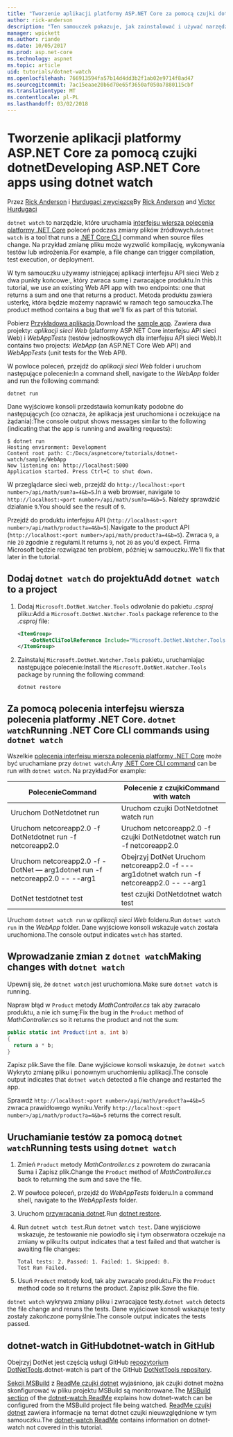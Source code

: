 ```yaml
---
title: "Tworzenie aplikacji platformy ASP.NET Core za pomocą czujki dotnet"
author: rick-anderson
description: "Ten samouczek pokazuje, jak zainstalować i używać narzędzia obserwatora (dotnet czujki) pliku .NET Core CLI w aplikacji platformy ASP.NET Core."
manager: wpickett
ms.author: riande
ms.date: 10/05/2017
ms.prod: asp.net-core
ms.technology: aspnet
ms.topic: article
uid: tutorials/dotnet-watch
ms.openlocfilehash: 766913594fa57b14d4dd3b2f1ab02e9714f8ad47
ms.sourcegitcommit: 7ac15eaae20b6d70e65f3650af050a7880115cbf
ms.translationtype: MT
ms.contentlocale: pl-PL
ms.lasthandoff: 03/02/2018
---
```

# <a name="developing-aspnet-core-apps-using-dotnet-watch"></a><span data-ttu-id="b2598-103">Tworzenie aplikacji platformy ASP.NET Core za pomocą czujki dotnet</span><span class="sxs-lookup"><span data-stu-id="b2598-103">Developing ASP.NET Core apps using dotnet watch</span></span>

<span data-ttu-id="b2598-104">Przez [Rick Anderson](https://twitter.com/RickAndMSFT) i [Hurdugaci zwycięzcę](https://twitter.com/victorhurdugaci)</span><span class="sxs-lookup"><span data-stu-id="b2598-104">By [Rick Anderson](https://twitter.com/RickAndMSFT) and [Victor Hurdugaci](https://twitter.com/victorhurdugaci)</span></span>

<span data-ttu-id="b2598-105">`dotnet watch` to narzędzie, które uruchamia [interfejsu wiersza polecenia platformy .NET Core](/dotnet/core/tools) poleceń podczas zmiany plików źródłowych.</span><span class="sxs-lookup"><span data-stu-id="b2598-105">`dotnet watch` is a tool that runs a [.NET Core CLI](/dotnet/core/tools) command when source files change.</span></span> <span data-ttu-id="b2598-106">Na przykład zmianę pliku może wyzwolić kompilację, wykonywania testów lub wdrożenia.</span><span class="sxs-lookup"><span data-stu-id="b2598-106">For example, a file change can trigger compilation, test execution, or deployment.</span></span>

<span data-ttu-id="b2598-107">W tym samouczku używamy istniejącej aplikacji interfejsu API sieci Web z dwa punkty końcowe:, który zwraca sumę i zwracające produktu.</span><span class="sxs-lookup"><span data-stu-id="b2598-107">In this tutorial, we use an existing Web API app with two endpoints: one that returns a sum and one that returns a product.</span></span> <span data-ttu-id="b2598-108">Metoda produktu zawiera usterkę, która będzie możemy naprawić w ramach tego samouczka.</span><span class="sxs-lookup"><span data-stu-id="b2598-108">The product method contains a bug that we'll fix as part of this tutorial.</span></span>

<span data-ttu-id="b2598-109">Pobierz [Przykładowa aplikacja](https://github.com/aspnet/Docs/tree/master/aspnetcore/tutorials/dotnet-watch/sample).</span><span class="sxs-lookup"><span data-stu-id="b2598-109">Download the [sample app](https://github.com/aspnet/Docs/tree/master/aspnetcore/tutorials/dotnet-watch/sample).</span></span> <span data-ttu-id="b2598-110">Zawiera dwa projekty: *aplikacji sieci Web* (platformy ASP.NET Core interfejsu API sieci Web) i *WebAppTests* (testów jednostkowych dla interfejsu API sieci Web).</span><span class="sxs-lookup"><span data-stu-id="b2598-110">It contains two projects: *WebApp* (an ASP.NET Core Web API) and *WebAppTests* (unit tests for the Web API).</span></span>

<span data-ttu-id="b2598-111">W powłoce poleceń, przejdź do *aplikacji sieci Web* folder i uruchom następujące polecenie:</span><span class="sxs-lookup"><span data-stu-id="b2598-111">In a command shell, navigate to the *WebApp* folder and run the following command:</span></span>

```console
dotnet run
```

<span data-ttu-id="b2598-112">Dane wyjściowe konsoli przedstawia komunikaty podobne do następujących (co oznacza, że aplikacja jest uruchomiona i oczekujące na żądania):</span><span class="sxs-lookup"><span data-stu-id="b2598-112">The console output shows messages similar to the following (indicating that the app is running and awaiting requests):</span></span>

```console
$ dotnet run
Hosting environment: Development
Content root path: C:/Docs/aspnetcore/tutorials/dotnet-watch/sample/WebApp
Now listening on: http://localhost:5000
Application started. Press Ctrl+C to shut down.
```

<span data-ttu-id="b2598-113">W przeglądarce sieci web, przejdź do `http://localhost:<port number>/api/math/sum?a=4&b=5`.</span><span class="sxs-lookup"><span data-stu-id="b2598-113">In a web browser, navigate to `http://localhost:<port number>/api/math/sum?a=4&b=5`.</span></span> <span data-ttu-id="b2598-114">Należy sprawdzić działanie `9`.</span><span class="sxs-lookup"><span data-stu-id="b2598-114">You should see the result of `9`.</span></span>

<span data-ttu-id="b2598-115">Przejdź do produktu interfejsu API (`http://localhost:<port number>/api/math/product?a=4&b=5`).</span><span class="sxs-lookup"><span data-stu-id="b2598-115">Navigate to the product API (`http://localhost:<port number>/api/math/product?a=4&b=5`).</span></span> <span data-ttu-id="b2598-116">Zwraca `9`, a nie `20` zgodnie z regułami.</span><span class="sxs-lookup"><span data-stu-id="b2598-116">It returns `9`, not `20` as you'd expect.</span></span> <span data-ttu-id="b2598-117">Firma Microsoft będzie rozwiązać ten problem, później w samouczku.</span><span class="sxs-lookup"><span data-stu-id="b2598-117">We'll fix that later in the tutorial.</span></span>

## <a name="add-dotnet-watch-to-a-project"></a><span data-ttu-id="b2598-118">Dodaj `dotnet watch` do projektu</span><span class="sxs-lookup"><span data-stu-id="b2598-118">Add `dotnet watch` to a project</span></span>

1. <span data-ttu-id="b2598-119">Dodaj `Microsoft.DotNet.Watcher.Tools` odwołanie do pakietu *.csproj* pliku:</span><span class="sxs-lookup"><span data-stu-id="b2598-119">Add a `Microsoft.DotNet.Watcher.Tools` package reference to the *.csproj* file:</span></span>

    ```xml
    <ItemGroup>
        <DotNetCliToolReference Include="Microsoft.DotNet.Watcher.Tools" Version="2.0.0" />
    </ItemGroup> 
    ```

1. <span data-ttu-id="b2598-120">Zainstaluj `Microsoft.DotNet.Watcher.Tools` pakietu, uruchamiając następujące polecenie:</span><span class="sxs-lookup"><span data-stu-id="b2598-120">Install the `Microsoft.DotNet.Watcher.Tools` package by running the following command:</span></span>
    
    ```console
    dotnet restore
    ```

## <a name="running-net-core-cli-commands-using-dotnet-watch"></a><span data-ttu-id="b2598-121">Za pomocą polecenia interfejsu wiersza polecenia platformy .NET Core. `dotnet watch`</span><span class="sxs-lookup"><span data-stu-id="b2598-121">Running .NET Core CLI commands using `dotnet watch`</span></span>

<span data-ttu-id="b2598-122">Wszelkie [polecenia interfejsu wiersza polecenia platformy .NET Core](/dotnet/core/tools#cli-commands) może być uruchamiane przy `dotnet watch`.</span><span class="sxs-lookup"><span data-stu-id="b2598-122">Any [.NET Core CLI command](/dotnet/core/tools#cli-commands) can be run with `dotnet watch`.</span></span> <span data-ttu-id="b2598-123">Na przykład:</span><span class="sxs-lookup"><span data-stu-id="b2598-123">For example:</span></span>

| <span data-ttu-id="b2598-124">Polecenie</span><span class="sxs-lookup"><span data-stu-id="b2598-124">Command</span></span> | <span data-ttu-id="b2598-125">Polecenie z czujki</span><span class="sxs-lookup"><span data-stu-id="b2598-125">Command with watch</span></span> |
| ---- | ----- |
| <span data-ttu-id="b2598-126">Uruchom DotNet</span><span class="sxs-lookup"><span data-stu-id="b2598-126">dotnet run</span></span> | <span data-ttu-id="b2598-127">Uruchom czujki DotNet</span><span class="sxs-lookup"><span data-stu-id="b2598-127">dotnet watch run</span></span> |
| <span data-ttu-id="b2598-128">Uruchom netcoreapp2.0 -f DotNet</span><span class="sxs-lookup"><span data-stu-id="b2598-128">dotnet run -f netcoreapp2.0</span></span> | <span data-ttu-id="b2598-129">Uruchom netcoreapp2.0 -f czujki DotNet</span><span class="sxs-lookup"><span data-stu-id="b2598-129">dotnet watch run -f netcoreapp2.0</span></span> |
| <span data-ttu-id="b2598-130">Uruchom netcoreapp2.0 -f - DotNet — arg1</span><span class="sxs-lookup"><span data-stu-id="b2598-130">dotnet run -f netcoreapp2.0 -- --arg1</span></span> | <span data-ttu-id="b2598-131">Obejrzyj DotNet Uruchom netcoreapp2.0 -f ---arg1</span><span class="sxs-lookup"><span data-stu-id="b2598-131">dotnet watch run -f netcoreapp2.0 -- --arg1</span></span> |
| <span data-ttu-id="b2598-132">DotNet test</span><span class="sxs-lookup"><span data-stu-id="b2598-132">dotnet test</span></span> | <span data-ttu-id="b2598-133">test czujki DotNet</span><span class="sxs-lookup"><span data-stu-id="b2598-133">dotnet watch test</span></span> |

<span data-ttu-id="b2598-134">Uruchom `dotnet watch run` w *aplikacji sieci Web* folderu.</span><span class="sxs-lookup"><span data-stu-id="b2598-134">Run `dotnet watch run` in the *WebApp* folder.</span></span> <span data-ttu-id="b2598-135">Dane wyjściowe konsoli wskazuje `watch` została uruchomiona.</span><span class="sxs-lookup"><span data-stu-id="b2598-135">The console output indicates `watch` has started.</span></span>

## <a name="making-changes-with-dotnet-watch"></a><span data-ttu-id="b2598-136">Wprowadzanie zmian z `dotnet watch`</span><span class="sxs-lookup"><span data-stu-id="b2598-136">Making changes with `dotnet watch`</span></span>

<span data-ttu-id="b2598-137">Upewnij się, że `dotnet watch` jest uruchomiona.</span><span class="sxs-lookup"><span data-stu-id="b2598-137">Make sure `dotnet watch` is running.</span></span>

<span data-ttu-id="b2598-138">Napraw błąd w `Product` metody *MathController.cs* tak aby zwracało produktu, a nie ich sumę:</span><span class="sxs-lookup"><span data-stu-id="b2598-138">Fix the bug in the `Product` method of *MathController.cs* so it returns the product and not the sum:</span></span>

```csharp
public static int Product(int a, int b)
{
  return a * b;
} 
```

<span data-ttu-id="b2598-139">Zapisz plik.</span><span class="sxs-lookup"><span data-stu-id="b2598-139">Save the file.</span></span> <span data-ttu-id="b2598-140">Dane wyjściowe konsoli wskazuje, że `dotnet watch` Wykryto zmianę pliku i ponownym uruchomieniu aplikacji.</span><span class="sxs-lookup"><span data-stu-id="b2598-140">The console output indicates that `dotnet watch` detected a file change and restarted the app.</span></span>

<span data-ttu-id="b2598-141">Sprawdź `http://localhost:<port number>/api/math/product?a=4&b=5` zwraca prawidłowego wyniku.</span><span class="sxs-lookup"><span data-stu-id="b2598-141">Verify `http://localhost:<port number>/api/math/product?a=4&b=5` returns the correct result.</span></span>

## <a name="running-tests-using-dotnet-watch"></a><span data-ttu-id="b2598-142">Uruchamianie testów za pomocą `dotnet watch`</span><span class="sxs-lookup"><span data-stu-id="b2598-142">Running tests using `dotnet watch`</span></span>

1. <span data-ttu-id="b2598-143">Zmień `Product` metody *MathController.cs* z powrotem do zwracania Suma i Zapisz plik.</span><span class="sxs-lookup"><span data-stu-id="b2598-143">Change the `Product` method of *MathController.cs* back to returning the sum and save the file.</span></span>
1. <span data-ttu-id="b2598-144">W powłoce poleceń, przejdź do *WebAppTests* folderu.</span><span class="sxs-lookup"><span data-stu-id="b2598-144">In a command shell, navigate to the *WebAppTests* folder.</span></span>
1. <span data-ttu-id="b2598-145">Uruchom [przywracania dotnet](/dotnet/core/tools/dotnet-restore).</span><span class="sxs-lookup"><span data-stu-id="b2598-145">Run [dotnet restore](/dotnet/core/tools/dotnet-restore).</span></span>
1. <span data-ttu-id="b2598-146">Run `dotnet watch test`.</span><span class="sxs-lookup"><span data-stu-id="b2598-146">Run `dotnet watch test`.</span></span> <span data-ttu-id="b2598-147">Dane wyjściowe wskazuje, że testowanie nie powiodło się i tym obserwatora oczekuje na zmiany w pliku:</span><span class="sxs-lookup"><span data-stu-id="b2598-147">Its output indicates that a test failed and that watcher is awaiting file changes:</span></span>

     ```console
     Total tests: 2. Passed: 1. Failed: 1. Skipped: 0.
     Test Run Failed.
     ```

1. <span data-ttu-id="b2598-148">Usuń `Product` metody kod, tak aby zwracało produktu.</span><span class="sxs-lookup"><span data-stu-id="b2598-148">Fix the `Product` method code so it returns the product.</span></span> <span data-ttu-id="b2598-149">Zapisz plik.</span><span class="sxs-lookup"><span data-stu-id="b2598-149">Save the file.</span></span>

<span data-ttu-id="b2598-150">`dotnet watch` wykrywa zmiany pliku i zwracające testy.</span><span class="sxs-lookup"><span data-stu-id="b2598-150">`dotnet watch` detects the file change and reruns the tests.</span></span> <span data-ttu-id="b2598-151">Dane wyjściowe konsoli wskazuje testy zostały zakończone pomyślnie.</span><span class="sxs-lookup"><span data-stu-id="b2598-151">The console output indicates the tests passed.</span></span>

## <a name="dotnet-watch-in-github"></a><span data-ttu-id="b2598-152">dotnet-watch in GitHub</span><span class="sxs-lookup"><span data-stu-id="b2598-152">dotnet-watch in GitHub</span></span>

<span data-ttu-id="b2598-153">Obejrzyj DotNet jest częścią usługi GitHub [repozytorium DotNetTools](https://github.com/aspnet/DotNetTools/tree/dev/src/dotnet-watch).</span><span class="sxs-lookup"><span data-stu-id="b2598-153">dotnet-watch is part of the GitHub [DotNetTools repository](https://github.com/aspnet/DotNetTools/tree/dev/src/dotnet-watch).</span></span>

<span data-ttu-id="b2598-154">[Sekcji MSBuild](https://github.com/aspnet/DotNetTools/tree/dev/src/dotnet-watch#msbuild) z [ReadMe czujki dotnet](https://github.com/aspnet/DotNetTools/blob/dev/src/dotnet-watch/README.md) wyjaśniono, jak czujki dotnet można skonfigurować w pliku projektu MSBuild są monitorowane.</span><span class="sxs-lookup"><span data-stu-id="b2598-154">The [MSBuild section](https://github.com/aspnet/DotNetTools/tree/dev/src/dotnet-watch#msbuild) of the [dotnet-watch ReadMe](https://github.com/aspnet/DotNetTools/blob/dev/src/dotnet-watch/README.md) explains how dotnet-watch can be configured from the MSBuild project file being watched.</span></span> <span data-ttu-id="b2598-155">[ReadMe czujki dotnet](https://github.com/aspnet/DotNetTools/blob/dev/src/dotnet-watch/README.md) zawiera informacje na temat dotnet czujki nieuwzględnione w tym samouczku.</span><span class="sxs-lookup"><span data-stu-id="b2598-155">The [dotnet-watch ReadMe](https://github.com/aspnet/DotNetTools/blob/dev/src/dotnet-watch/README.md) contains information on dotnet-watch not covered in this tutorial.</span></span>
